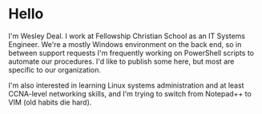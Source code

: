 # Hello

I'm Wesley Deal. I work at Fellowship Christian School as an IT Systems Engineer. We're a mostly Windows environment on the back end, so in between support requests I'm frequently working on PowerShell scripts to automate our procedures. I'd like to publish some here, but most are specific to our organization.

I'm also interested in learning Linux systems administration and at least CCNA-level networking skills, and I'm trying to switch from Notepad++ to VIM (old habits die hard).

<!--
**wesleydeal/wesleydeal** is a ✨ _special_ ✨ repository because its `README.md` (this file) appears on your GitHub profile.

Here are some ideas to get you started:

- 🔭 I’m currently working on ...
- 🌱 I’m currently learning ...
- 👯 I’m looking to collaborate on ...
- 🤔 I’m looking for help with ...
- 💬 Ask me about ...
- 📫 How to reach me: ...
- 😄 Pronouns: ...
- ⚡ Fun fact: ...
-->
